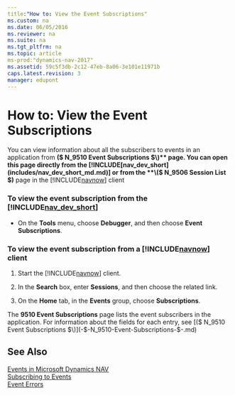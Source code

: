 ```yaml
---
title:"How to: View the Event Subscriptions"
ms.custom: na
ms.date: 06/05/2016
ms.reviewer: na
ms.suite: na
ms.tgt_pltfrm: na
ms.topic: article
ms-prod:"dynamics-nav-2017"
ms.assetid: 59c5f3db-2c12-47eb-8a06-3e101e11971b
caps.latest.revision: 3
manager: edupont
---
```

# How to: View the Event Subscriptions
You can view information about all the subscribers to events in an application from **\($ N\_9510 Event Subscriptions $\)** page. You can open this page directly from the [!INCLUDE[nav_dev_short](includes/nav_dev_short_md.md)] or from the **\($ N\_9506 Session List $\)** page in the [!INCLUDE[navnow](includes/navnow_md.md)] client  
  
### To view the event subscription from the [!INCLUDE[nav_dev_short](includes/nav_dev_short_md.md)]  
  
-   On the **Tools** menu, choose **Debugger**, and then choose **Event Subscriptions**.  
  
### To view the event subscription from a [!INCLUDE[navnow](includes/navnow_md.md)] client  
  
1.  Start the [!INCLUDE[navnow](includes/navnow_md.md)] client.  
  
2.  In the **Search** box, enter **Sessions**, and then choose the related link.  
  
3.  On the **Home** tab, in the **Events** group, choose **Subscriptions**.  
  
 The **9510 Event Subscriptions** page lists the event subscribers in the application. For information about the fields for each entry, see [\($ N\_9510 Event Subscriptions $\)](-$-N_9510-Event-Subscriptions-$-.md)  
  
## See Also  
 [Events in Microsoft Dynamics NAV](Events-in-Microsoft-Dynamics-NAV.md)   
 [Subscribing to Events](Subscribing-to-Events.md)   
 [Event Errors](Event-Errors.md)